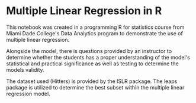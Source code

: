 # Multiple Linear Regression in R
This notebook was created in a programming R for statistics course from Miami Dade College's Data Analytics program to demonstrate the use of multiple linear regression. 

Alongside the model, there is questions provided by an instructor to determine whether the students has a proper understanding of the model's statistical and practical significance as well as testing to determine the models validity.

The dataset used (Hitters) is provided by the ISLR package. The leaps package is utilized to determine the best subset within the multiple linear regression model.
